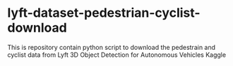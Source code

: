 # lyft-dataset-pedestrian-cyclist-download

This is repository contain python script to download the pedestrain and cyclist data from Lyft 3D Object Detection for Autonomous Vehicles Kaggle 
